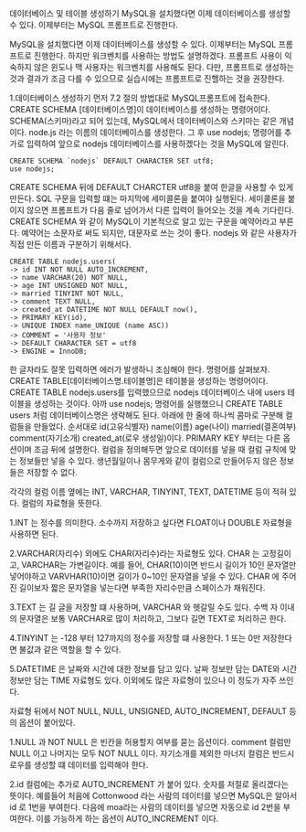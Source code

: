 데이터베이스 및 테이블 생성하기
MySQL을 설치했다면 이제 데이터베이스를 생성할 수 있다.
이제부터는 MySQL 프롬프트로 진행한다.

MySQL을 설치했다면 이제 데이터베이스를 생성할 수 있다.
이제부터는 MySQL 프롬프트로 진행한다.
하지만 워크벤치를 사용하는 방법도 설명하겠다.
프롬프트 사용이 익숙하지 않은 윈도나 맥 사용자는 워크벤치를 사용해도 된다.
다만, 프롬프트로 생성하는 것과 결과가 조금 다를 수 있으므로 실습시에는 프롬프트로 진핼하는 것을 권장한다.

1.데이터베이스 생성하기
먼저 7.2 절의 방법대로 MySQL프롬프트에 접속한다.
CREATE SCHEMA [데이터베이스명]이 데이터베이스를 생성하는 명령어이다.
SCHEMA(스키마)라고 되어 있는데, MySQL에서 데이터베이스와 스키마는 같은 개념이다.
node.js 라는 이름의 데이터베이스를 생성한다. 그 후 use nodejs; 명령어를 추가로 입력하여 앞으로 nodejs 데이터베이스를 사용하겠다는 것을
MySQL에 알린다.

    CREATE SCHEMA `nodejs` DEFAULT CHARACTER SET utf8;
    use nodejs;
CREATE SCHEMA 뒤에 DEFAULT CHARCTER utf8을 붙여 한글을 사용할 수 있게 만든다.
SQL 구문을 입력할 떄는 마지막에 세미콜론을 붙여야 실행된다.
세미콜론을 붙이지 않으면 프롬프트가 다음 줄로 넘어가서 다른 입력이 들어오는 것을 계속 기다린다.
CREATE SCHEMA 와 같이 MySQL이 기본적으로 알고 있는 구문을 예약어라고 부른다.
예약어는 소문자로 써도 되지만, 대문자로 쓰는 것이 좋다.
nodejs 와 같은 사용자가 직접 만든 이름과 구분하기 위해서다.

    CREATE TABLE nodejs.users(
    -> id INT NOT NULL AUTO_INCREMENT, 
    -> name VARCHAR(20) NOT NULL,
    -> age INT UNSIGNED NOT NULL,
    -> married TINYINT NOT NULL,
    -> comment TEXT NULL,
    -> created_at DATETIME NOT NULL DEFAULT now(),
    -> PRIMARY KEY(id),
    -> UNIQUE INDEX name_UNIQUE (name ASC))
    -> COMMENT = '사용자 정보'
    -> DEFAULT CHARACTER SET = utf8
    -> ENGINE = InnoDB;

한 글자라도 잘못 입력하면 에러가 발생하니 조심해야 한다.
명령어를 살펴보자. 
CREATE TABLE[데이터베이스명.테이블명]은 테이블을 생성하는 명령어이다.
CREATE TABLE nodejs.users를 입력했으므로 nodejs 데이터베이스 내에 users 테이블을 생성하는 것이다.
아까 use nodejs; 명령어를 실행했으니 CREATE TABLE users 처럼 데이터베이스명은 생략해도 된다.
아래에 한 줄에 하나씩 콤마로 구분해 컬럼들을 만들었다.
순서대로 id(고유식별자)
name(이름)
age(나이)
married(결혼여부)
comment(자기소개)
created_at(로우 생성일)이다.
PRIMARY KEY 부터는 다른 옵션이며 조금 뒤에 설명한다.
컬럼을 정의해두면 앞으로 데이터를 넣을 때 컬럼 규칙에 맞는 정보들만 넣을 수 있다.
생년월일이나 몸무게와 같이 컬럼으로 만들어두지 않은 정보들은 저장할 수 없다.

각각의 컬럼 이름 옆에는 INT, VARCHAR, TINYINT, TEXT, DATETIME 등이 적혀 있다.
컬럼의 자료형을 뜻한다.

1.INT 는 정수를 의미한다. 소수까지 저장하고 싶다면 FLOAT이나 DOUBLE 자료형을 사용하면 된다.

2.VARCHAR(자리수) 외에도 CHAR(자리수)라는 자료형도 있다. CHAR 는 고정길이고,
VARCHAR는 가변길이다. 예를 들어, CHAR(10)이면 반드시 길이가 10인 문자열만 넣어야하고
VARVHAR(10)이면 길이가 0~10인 문자열을 넣을 수 있다. CHAR 에 주어진 길이보자 짧은 문자열을 넣는다면 부족한 자리수만큼 스페이스가 채워진다.

3.TEXT 는 길 글을 저장할 떄 사용하며, VARCHAR 와 헷갈릴 수도 있다. 수백 자 이내의 문자열은 보통 VARCHAR로 많이 처리하고, 그보다 길면 TEXT로 처리하곤 한다.

4.TINYINT 는 -128 부터 127까지의 정수를 저장할 떄 사용한다. 1 또는 0만 저장한다면 불값과 같은 역할을 할 수 있다.

5.DATETIME 은 날짜와 시간에 대한 정보를 담고 있다. 날짜 정보만 담는 DATE와 시간 정보만 담는 TIME 자료형도 있다. 이외에도 많은 자료형이 있으나 이 정도가 자주 쓰인다.

자료형 뒤에서 NOT NULL, NULL, UNSIGNED, AUTO_INCREMENT, DEFAULT 등의 옵션이 붙어있다.

1.NULL 과  NOT NULL 은 빈칸을 허용할지 여부를 묻는 옵션이다. comment 컬럼만 NULL 이고 나머지는 모두 NOT NULL 이다. 자기소개를 제외한 마너지 컬럼은 반드시 로우를 생성할 떄 데이터를 입력해야 한다.

2.id 컬럼에는 추가로 AUTO_INCREMENT 가 붙어 있다. 숫자를 저절로 올리겠다는 뜻이다.
예를들어 처음에 Cottonwood 라는 사람의 데이터를 넣으면 MySQL은 알아서 id 로 1번을 부여한다.
다음에 moa라는 사람의 데이터를 넣으면 자동으로 id 2번을 부여한다. 이를 가능하게 하는 옵션이 AUTO_INCREMENT 이다.


